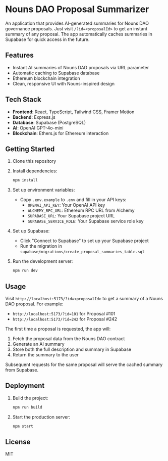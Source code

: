 # Nouns DAO Proposal Summarizer

An application that provides AI-generated summaries for Nouns DAO governance proposals. Just visit `/?id=<proposalId>` to get an instant summary of any proposal. The app automatically caches summaries in Supabase for quick access in the future.

## Features

- Instant AI summaries of Nouns DAO proposals via URL parameter
- Automatic caching to Supabase database
- Ethereum blockchain integration
- Clean, responsive UI with Nouns-inspired design

## Tech Stack

- **Frontend**: React, TypeScript, Tailwind CSS, Framer Motion
- **Backend**: Express.js
- **Database**: Supabase (PostgreSQL)
- **AI**: OpenAI GPT-4o-mini
- **Blockchain**: Ethers.js for Ethereum interaction

## Getting Started

1. Clone this repository
2. Install dependencies:
   ```bash
   npm install
   ```
3. Set up environment variables:
   - Copy `.env.example` to `.env` and fill in your API keys:
     - `OPENAI_API_KEY`: Your OpenAI API key
     - `ALCHEMY_RPC_URL`: Ethereum RPC URL from Alchemy
     - `SUPABASE_URL`: Your Supabase project URL
     - `SUPABASE_SERVICE_ROLE`: Your Supabase service role key

4. Set up Supabase:
   - Click "Connect to Supabase" to set up your Supabase project
   - Run the migration in `supabase/migrations/create_proposal_summaries_table.sql`

5. Run the development server:
   ```bash
   npm run dev
   ```

## Usage

Visit `http://localhost:5173/?id=<proposalId>` to get a summary of a Nouns DAO proposal. For example:
- `http://localhost:5173/?id=101` for Proposal #101
- `http://localhost:5173/?id=242` for Proposal #242

The first time a proposal is requested, the app will:
1. Fetch the proposal data from the Nouns DAO contract
2. Generate an AI summary
3. Store both the full description and summary in Supabase
4. Return the summary to the user

Subsequent requests for the same proposal will serve the cached summary from Supabase.

## Deployment

1. Build the project:
   ```bash
   npm run build
   ```

2. Start the production server:
   ```bash
   npm start
   ```

## License

MIT